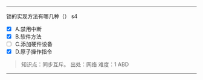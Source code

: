 ---
锁的实现方法有哪几种（） s4
- [x] A.禁用中断
- [x] B.软件方法
- [ ] C.添加硬件设备
- [x] D.原子操作指令

> 知识点：同步互斥。
> 出处：网络
> 难度：1
> ABD

---